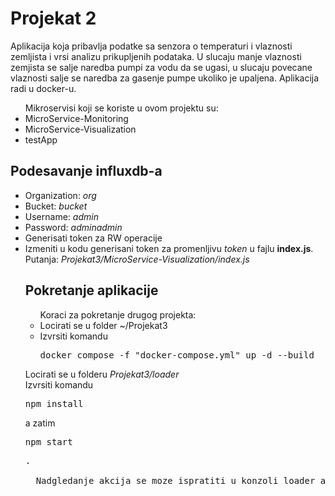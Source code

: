 <body>
  <h1>Projekat 2</h1>
  Aplikacija koja pribavlja podatke sa senzora o temperaturi i vlaznosti zemljista i vrsi analizu prikupljenih podataka. U slucaju manje vlaznosti zemjista se salje naredba pumpi za vodu da se ugasi, u slucaju povecane vlaznosti salje se naredba za gasenje pumpe ukoliko je upaljena.
  Aplikacija radi u docker-u.
  <ul>Mikroservisi koji se koriste u ovom projektu su:
    <li>MicroService-Monitoring</li>
    <li>MicroService-Visualization</li>
    <li>testApp</li>
  </ul>
  <h2>Podesavanje influxdb-a</h2>
    <ul>
      <li>Organization: <i>org</i></li>
      <li>Bucket: <i>bucket</i></li>
      <li>Username: <i>admin</i></li>
      <li>Password: <i>adminadmin</i></li>
      <li>Generisati token za RW operacije</li>
      <li>Izmeniti u kodu generisani token za promenljivu <i>token</i> u fajlu <b>index.js</b>. Putanja: <i>Projekat3/MicroService-Visualization/index.js</i></li>
  <h2>Pokretanje aplikacije</h2>
   <ul>Koraci za pokretanje drugog projekta:
    <li>Locirati se u folder ~/Projekat3</li>
    <li>Izvrsiti komandu <pre>docker compose -f "docker-compose.yml" up -d --build</pre></li>
  </ul>
  Locirati se u folderu <i>Projekat3/loader</i></br>
  Izvrsiti komandu <pre>npm install</pre> a zatim <pre>npm start<pre>.</br>
  Nadgledanje akcija se moze ispratiti u konzoli loader aplikacije, u konzoli testApp servisa kao i u grafani. 
</body>
